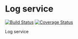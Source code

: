 Log service
=====
[![Build Status](https://travis-ci.org/lecle/logservice.svg?branch=master)](https://travis-ci.org/lecle/logservice)
[![Coverage Status](https://coveralls.io/repos/lecle/logservice/badge.svg?branch=master)](https://coveralls.io/r/lecle/logservice?branch=master)

Log service